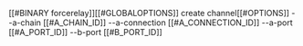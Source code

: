 [[#BINARY forcerelay]][[#GLOBALOPTIONS]] create channel[[#OPTIONS]] --a-chain [[#A_CHAIN_ID]] --a-connection [[#A_CONNECTION_ID]] --a-port [[#A_PORT_ID]] --b-port [[#B_PORT_ID]]
